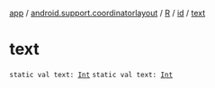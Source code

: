 [app](../../../index.md) / [android.support.coordinatorlayout](../../index.md) / [R](../index.md) / [id](index.md) / [text](./text.md)

# text

`static val text: `[`Int`](https://kotlinlang.org/api/latest/jvm/stdlib/kotlin/-int/index.html)
`static val text: `[`Int`](https://kotlinlang.org/api/latest/jvm/stdlib/kotlin/-int/index.html)